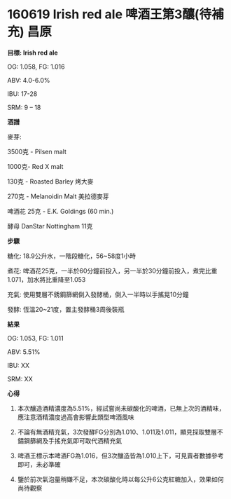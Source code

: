 # 160619 Irish red ale 啤酒王第3釀(待補充) 昌原

**目標: Irish red ale**

OG: 1.058, FG: 1.016

ABV: 4.0-6.0%

IBU: 17-28

SRM: 9 – 18

**酒譜**

麥芽:

3500克 - Pilsen malt

1000克- Red X malt

130克 - Roasted Barley 烤大麥

270克 - Melanoidin Malt 美拉德麥芽

啤酒花 25克 - E.K. Goldings (60 min.)

酵母  DanStar Nottingham 11克

**步驟**

糖化: 18.9公升水，一階段糖化，56~58度1小時

煮花: 啤酒花25克，一半於60分鐘前投入，另一半於30分鐘前投入，煮完比重1.071，加水將比重降至1.053

充氣: 使用雙層不銹鋼篩網倒入發酵桶，倒入一半時以手搖晃10分鐘

發酵: 恆溫20~21度，置主發酵桶3周後裝瓶

**結果**

OG: 1.053, FG: 1.011

ABV: 5.51%

IBU: XX

SRM: XX

**心得**

1. 本次釀造酒精濃度為5.51%，經試嘗尚未碳酸化的啤酒，已無上次的酒精味，應注意酒精濃度過高會影響此類型啤酒風味

2. 不論有無酒精充氣，3次發酵FG分別為1.010、1.011及1.011，顯見採取雙層不鏽鋼篩網及手搖充氣即可取代酒精充氣

3. 啤酒王標示本啤酒FG為1.016，但3次釀造皆為1.010上下，可見賣者數據參考即可，未必準確

4.  鑒於前次氣泡量稍嫌不足，本次碳酸化時以每公升6公克紅糖加入，效果如何尚待觀察